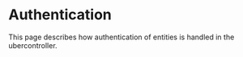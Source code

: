 # Authentication
This page describes how authentication of entities is handled in the ubercontroller.